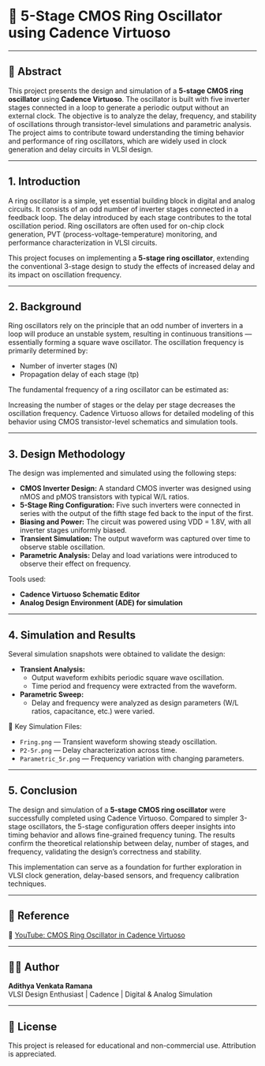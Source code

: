 # 🔁 5-Stage CMOS Ring Oscillator using Cadence Virtuoso

---

## 🧾 Abstract

This project presents the design and simulation of a **5-stage CMOS ring oscillator** using **Cadence Virtuoso**. The oscillator is built with five inverter stages connected in a loop to generate a periodic output without an external clock. The objective is to analyze the delay, frequency, and stability of oscillations through transistor-level simulations and parametric analysis. The project aims to contribute toward understanding the timing behavior and performance of ring oscillators, which are widely used in clock generation and delay circuits in VLSI design.

---

## 1. Introduction

A ring oscillator is a simple, yet essential building block in digital and analog circuits. It consists of an odd number of inverter stages connected in a feedback loop. The delay introduced by each stage contributes to the total oscillation period. Ring oscillators are often used for on-chip clock generation, PVT (process-voltage-temperature) monitoring, and performance characterization in VLSI circuits.

This project focuses on implementing a **5-stage ring oscillator**, extending the conventional 3-stage design to study the effects of increased delay and its impact on oscillation frequency.

---

## 2. Background

Ring oscillators rely on the principle that an odd number of inverters in a loop will produce an unstable system, resulting in continuous transitions — essentially forming a square wave oscillator. The oscillation frequency is primarily determined by:

- Number of inverter stages (N)
- Propagation delay of each stage (tp)

The fundamental frequency of a ring oscillator can be estimated as:


Increasing the number of stages or the delay per stage decreases the oscillation frequency. Cadence Virtuoso allows for detailed modeling of this behavior using CMOS transistor-level schematics and simulation tools.

---

## 3. Design Methodology

The design was implemented and simulated using the following steps:

- **CMOS Inverter Design:** A standard CMOS inverter was designed using nMOS and pMOS transistors with typical W/L ratios.
- **5-Stage Ring Configuration:** Five such inverters were connected in series with the output of the fifth stage fed back to the input of the first.
- **Biasing and Power:** The circuit was powered using VDD = 1.8V, with all inverter stages uniformly biased.
- **Transient Simulation:** The output waveform was captured over time to observe stable oscillation.
- **Parametric Analysis:** Delay and load variations were introduced to observe their effect on frequency.

Tools used:
- **Cadence Virtuoso Schematic Editor**
- **Analog Design Environment (ADE) for simulation**

---

## 4. Simulation and Results

Several simulation snapshots were obtained to validate the design:

- **Transient Analysis:**
  - Output waveform exhibits periodic square wave oscillation.
  - Time period and frequency were extracted from the waveform.
- **Parametric Sweep:**
  - Delay and frequency were analyzed as design parameters (W/L ratios, capacitance, etc.) were varied.

📂 Key Simulation Files:
- `Fring.png` — Transient waveform showing steady oscillation.
- `P2-5r.png` — Delay characterization across time.
- `Parametric_5r.png` — Frequency variation with changing parameters.

---

## 5. Conclusion

The design and simulation of a **5-stage CMOS ring oscillator** were successfully completed using Cadence Virtuoso. Compared to simpler 3-stage oscillators, the 5-stage configuration offers deeper insights into timing behavior and allows fine-grained frequency tuning. The results confirm the theoretical relationship between delay, number of stages, and frequency, validating the design’s correctness and stability.

This implementation can serve as a foundation for further exploration in VLSI clock generation, delay-based sensors, and frequency calibration techniques.

---

## 📌 Reference

🎥 [YouTube: CMOS Ring Oscillator in Cadence Virtuoso](https://youtu.be/t5emusIwI70?si=rJy2WCOhYKEpj8B4)

---

## 👨‍💻 Author

**Adithya Venkata Ramana**  
VLSI Design Enthusiast | Cadence | Digital & Analog Simulation

---

## 📜 License

This project is released for educational and non-commercial use. Attribution is appreciated.
